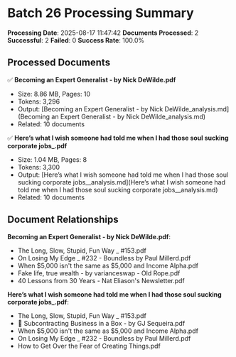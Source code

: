 # Batch 26 Processing Summary

**Processing Date**: 2025-08-17 11:47:42
**Documents Processed**: 2
**Successful**: 2
**Failed**: 0
**Success Rate**: 100.0%

## Processed Documents

✅ **Becoming an Expert Generalist - by Nick DeWilde.pdf**
   - Size: 8.86 MB, Pages: 10
   - Tokens: 3,296
   - Output: [Becoming an Expert Generalist - by Nick DeWilde_analysis.md](Becoming an Expert Generalist - by Nick DeWilde_analysis.md)
   - Related: 10 documents

✅ **Here’s what I wish someone had told me when I had those soul sucking corporate jobs_.pdf**
   - Size: 1.04 MB, Pages: 8
   - Tokens: 3,300
   - Output: [Here’s what I wish someone had told me when I had those soul sucking corporate jobs__analysis.md](Here’s what I wish someone had told me when I had those soul sucking corporate jobs__analysis.md)
   - Related: 10 documents

## Document Relationships

**Becoming an Expert Generalist - by Nick DeWilde.pdf**:
  - The Long, Slow, Stupid, Fun Way _ #153.pdf
  - On Losing My Edge _ #232 - Boundless by Paul Millerd.pdf
  - When $5,000 isn't the same as $5,000 and Income Alpha.pdf
  - Fake life, true wealth - by varianceswap - Old Rope.pdf
  - 40 Lessons from 30 Years - Nat Eliason's Newsletter.pdf

**Here’s what I wish someone had told me when I had those soul sucking corporate jobs_.pdf**:
  - The Long, Slow, Stupid, Fun Way _ #153.pdf
  - 💼 Subcontracting Business in a Box - by GJ Sequeira.pdf
  - When $5,000 isn't the same as $5,000 and Income Alpha.pdf
  - On Losing My Edge _ #232 - Boundless by Paul Millerd.pdf
  - How to Get Over the Fear of Creating Things.pdf
